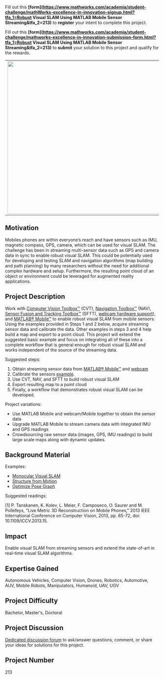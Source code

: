 Fill out this <strong>[form](https://www.mathworks.com/academia/student-challenge/mathWorks-excellence-in-innovation-signup.html?tfa_1=Robust Visual SLAM Using MATLAB Mobile Sensor Streaming&tfa_2=213)</strong> to **register** your intent to complete this project.

Fill out this <strong>[form](https://www.mathworks.com/academia/student-challenge/mathworks-excellence-in-innovation-submission-form.html?tfa_1=Robust Visual SLAM Using MATLAB Mobile Sensor Streaming&tfa_2=213)</strong> to **submit** your solution to this project and qualify for the rewards.

<table>
<td><img src="https://gist.githubusercontent.com/robertogl/e0115dc303472a9cfd52bbbc8edb7665/raw/visualslamPicture4.png"  width=500 /></td>
<td><p><h1>Robust Visual SLAM Using Mobile Sensor Streaming</h1></p>
<p>Perform robust visual SLAM using MATLAB Mobile sensor streaming.</p>
</table>

## Motivation

Mobiles phones are within everyone’s reach and have sensors such as IMU, magnetic compass, GPS, camera, which can be used for visual SLAM. The challenge has been in streaming multi-sensor data such as GPS and camera data in sync to enable robust visual SLAM. This could be potentially used for developing and testing SLAM and navigation algorithms (map building and path planning) by many researchers without the need for additional complex hardware and setup. Furthermore, the resulting point cloud of an object or environment could be leveraged for augmented reality applications.

## Project Description

Work with [Computer Vision Toolbox™](https://www.mathworks.com/products/communications.html) (CVT), [Navigation Toolbox™](https://www.mathworks.com/products/navigation.html) (NAV), [Sensor Fusion and Tracking Toolbox™](https://www.mathworks.com/products/sensor-fusion-and-tracking.html) (SFTT), [webcam hardware support]( https://www.mathworks.com/videos/webcam-support-89504.html )), and [MATLAB® Mobile™](https://www.mathworks.com/products/matlab-mobile.html) to enable robust visual SLAM from mobile sensors. Using the examples provided in Steps 1 and 2 below,  acquire streaming sensor data and calibrate the data. Other examples in steps 3 and 4 help build a map and export to a point cloud. This project will extend the suggested basic example and focus on integrating all of these into a complete workflow that is general enough for robust visual SLAM and works independent of the source of the streaming data.

Suggested steps:
1.	Obtain streaming sensor data from [MATLAB® Mobile™](https://www.mathworks.com/products/matlab-mobile.html) and [webcam]( https://www.mathworks.com/videos/webcam-support-89504.html )
2.	Calibrate the sensors [example](https://www.mathworks.com/help/vision/ug/camera-calibration.html).
3.	Use CVT, NAV, and SFTT to build robust visual SLAM
4.	Export resulting map to a point cloud
5.	Finally, a workflow that demonstrates robust visual SLAM can be developed.

Project variations:
-	Use MATLAB Mobile and webcam/Mobile together to obtain the sensor data
-	Upgrade MATLAB Mobile to stream camera data with integrated IMU and GPS readings
-	Crowdsourcing raw sensor data (images, GPS, IMU readings) to build large scale maps along with dynamic updates.


## Background Material

Examples:
-	[Monocular Visual SLAM](https://www.mathworks.com/help/vision/ug/monocular-visual-simultaneous-localization-and-mapping.html)
-	[Structure from Motion](https://www.mathworks.com/help/vision/ug/structure-from-motion-from-multiple-views.html)
-	[Optimize Pose Graph](https://www.mathworks.com/help/nav/ref/optimizeposegraph.html)

Suggested readings:

[1] P. Tanskanen, K. Kolev, L. Meier, F. Camposeco, O. Saurer and M. Pollefeys, "Live Metric 3D Reconstruction on Mobile Phones," 2013 IEEE International Conference on Computer Vision, 
2013, pp. 65-72, doi: 10.1109/ICCV.2013.15.


## Impact

Enable visual SLAM from streaming sensors and extend the state-of-art in real-time visual SLAM algorithms.

## Expertise Gained 

Autonomous Vehicles, Computer Vision, Drones, Robotics, Automotive, AUV, Mobile Robots, Manipulators, Humanoid, UAV, UGV


## Project Difficulty

Bachelor, Master's, Doctoral

## Project Discussion

[Dedicated discussion forum](https://github.com/mathworks/MathWorks-Excellence-in-Innovation/discussions/44) to ask/answer questions, comment, or share your ideas for solutions for this project.


## Project Number

213
